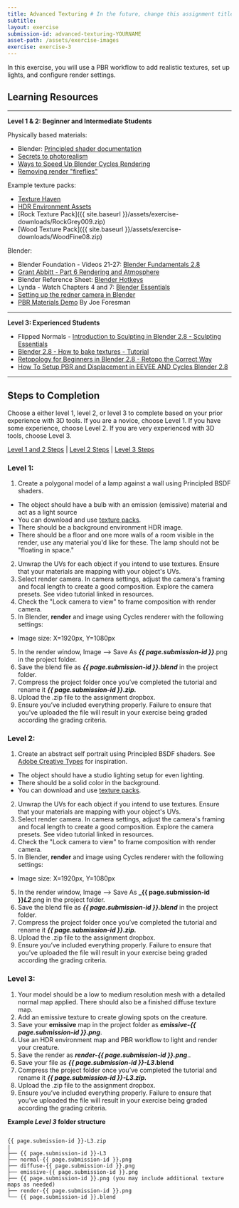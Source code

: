```yaml
---
title: Advanced Texturing # In the future, change this assignment title to PBR Modeling, Texturing, and Rendering
subtitle: 
layout: exercise
submission-id: advanced-texturing-YOURNAME
asset-path: /assets/exercise-images
exercise: exercise-3
---
```


In this exercise, you will use a PBR workflow to add realistic textures, set up lights, and configure render settings.

## Learning Resources

***

**Level 1 & 2: Beginner and Intermediate Students**

Physically based materials:

- Blender: [Principled shader documentation](https://docs.blender.org/manual/en/dev/render/cycles/nodes/types/shaders/principled.html)
- [Secrets to photorealism](https://www.youtube.com/watch?v=m9AT7H4GGrA)
- [Ways to Speed Up Blender Cycles Rendering](https://www.youtube.com/watch?v=8gSyEpt4-60)
- [Removing render "fireflies"](https://www.blenderguru.com/articles/7-ways-get-rid-fireflies)

Example texture packs:

- [Texture Haven](https://texturehaven.com/textures/)
- [HDR Environment Assets](https://drive.google.com/drive/folders/1L6gc6B0RFNEZX780XSKj6GXMGo8vEkpY)
- [Rock Texture Pack]({{ site.baseurl }}/assets/exercise-downloads/RockGrey009.zip)
- [Wood Texture Pack]({{ site.baseurl }}/assets/exercise-downloads/WoodFine08.zip)

Blender:

- Blender Foundation - Videos 21-27: [Blender Fundamentals 2.8](https://www.youtube.com/playlist?list=PLa1F2ddGya_-UvuAqHAksYnB0qL9yWDO6)
- [Grant Abbitt - Part 6 Rendering and Atmosphere](https://www.youtube.com/watch?v=g8683RF1COo)
- Blender Reference Sheet: [Blender Hotkeys](http://download.blender.org/documentation/BlenderHotkeyReference.pdf)
- Lynda - Watch Chapters 4 and 7: [Blender Essentials](https://www.linkedin.com/learning/blender-2-8-essential-training-2)
- [Setting up the redner camera in Blender](https://www.youtube.com/watch?v=SG6yOoq7FKI)
- [PBR Materials Demo](https://www.youtube.com/watch?v=FRNCp9GueUs) By Joe Foresman

***

**Level 3: Experienced Students**

- Flipped Normals - [Introduction to Sculpting in Blender 2.8 - Sculpting Essentials](https://www.youtube.com/watch?v=A-Wq8K8icpQ&list=PLBX-X8mPyxIqV8Uto03OdvfnGUHCu9Hxz&index=2)
- [Blender 2.8 - How to bake textures - Tutorial](https://www.youtube.com/watch?v=2ClzsuExtCo)
- [Retopology for Beginners in Blender 2.8 - Retopo the Correct Way](https://www.youtube.com/watch?v=CuQzPDs99yM&list=PLBX-X8mPyxIqV8Uto03OdvfnGUHCu9Hxz&index=1)
- [How To Setup PBR and Displacement in EEVEE AND Cycles Blender 2.8](https://www.youtube.com/watch?v=UkU0-QeWUcU)


***

## Steps to Completion

Choose a either level 1, level 2, or level 3 to complete based on your prior experience with 3D tools. If you are a novice, choose Level 1. If you have some experience, choose Level 2. If you are very experienced with 3D tools, choose Level 3.

[Level 1 and 2 Steps](#level-1) | [Level 2 Steps](#level-2) | [Level 3 Steps](#level-3)

### <a name="level-1"></a>Level 1:

1. Create a polygonal model of a lamp against a wall using Principled BSDF shaders.
  - The object should have a bulb with an emission (emissive) material and act as a light source
  - You can download and use [texture packs](https://texturehaven.com/textures/).
  - There should be a background environment HDR image.
  - There should be a floor and one more walls of a room visible in the render, use any material you'd like for these. The lamp should not be "floating in space."
2. Unwrap the UVs for each object if you intend to use textures. Ensure that your materials are mapping with your object's UVs.
3. Select render camera. In camera settings, adjust the camera's framing and focal length to create a good composition. Explore the camera presets. See video tutorial linked in resources.
4. Check the "Lock camera to view" to frame composition with render camera.
4. In Blender, **render** and image using Cycles renderer with the following settings:
  - Image size: X=1920px, Y=1080px
5. In the render window, Image --> Save As **_{{ page.submission-id }}_**.png in the project folder.
9. Save the blend file as **_{{ page.submission-id }}.blend_** in the project folder.
10. Compress the project folder once you’ve completed the tutorial and rename it **_{{ page.submission-id }}.zip._**
11. Upload the .zip file to the assignment dropbox.
12. Ensure you’ve included everything properly. Failure to ensure that you’ve uploaded the file will result in your exercise being graded according the grading criteria.

### <a name="level-2"></a>Level 2:

1. Create an abstract self portrait using Principled BSDF shaders. See [Adobe Creative Types](https://mycreativetype.com/the-creative-types/) for inspiration.
  - The object should have a studio lighting setup for even lighting.
  - There should be a solid color in the background.
  - You can download and use [texture packs](https://texturehaven.com/textures/).
2. Unwrap the UVs for each object if you intend to use textures. Ensure that your materials are mapping with your object's UVs.
3. Select render camera. In camera settings, adjust the camera's framing and focal length to create a good composition. Explore the camera presets. See video tutorial linked in resources.
4. Check the "Lock camera to view" to frame composition with render camera.
4. In Blender, **render** and image using Cycles renderer with the following settings:
  - Image size: X=1920px, Y=1080px
5. In the render window, Image --> Save As **_{{ page.submission-id }}_L2_**.png in the project folder.
9. Save the blend file as **_{{ page.submission-id }}.blend_** in the project folder.
10. Compress the project folder once you’ve completed the tutorial and rename it **_{{ page.submission-id }}.zip._**
11. Upload the .zip file to the assignment dropbox.
12. Ensure you’ve included everything properly. Failure to ensure that you’ve uploaded the file will result in your exercise being graded according the grading criteria.

### <a name="level-3"></a>Level 3:

1. Your model should be a low to medium resolution mesh with a detailed normal map applied. There should also be a finished diffuse texture map.
2. Add an emissive texture to create glowing spots on the creature.
7. Save your **emissive** map in the project folder as **_emissive-{{ page.submission-id }}.png_**.
2. Use an HDR environment map and PBR workflow to light and render your creature.
4. Save the render as **_render-{{ page.submission-id }}.png_**..
6. Save your file as **_{{ page.submission-id }}-L3_.blend**
7. Compress the project folder once you’ve completed the tutorial and rename it **_{{ page.submission-id }}-L3.zip._**
8. Upload the .zip file to the assignment dropbox.
9. Ensure you’ve included everything properly. Failure to ensure that you’ve uploaded the file will result in your exercise being graded according the grading criteria.

**Example _Level 3_ folder structure**

```

{{ page.submission-id }}-L3.zip
|
├── {{ page.submission-id }}-L3
├── normal-{{ page.submission-id }}.png
├── diffuse-{{ page.submission-id }}.png
├── emissive-{{ page.submission-id }}.png
├── {{ page.submission-id }}.png (you may include additional texture maps as needed)
├── render-{{ page.submission-id }}.png
└── {{ page.submission-id }}.blend

```